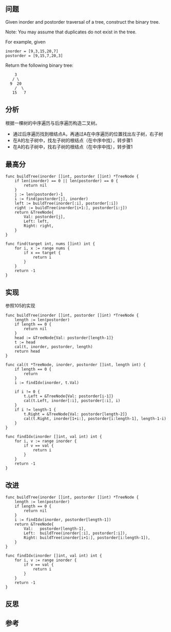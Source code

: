 ## 问题
Given inorder and postorder traversal of a tree, construct the binary tree.

Note:
You may assume that duplicates do not exist in the tree.

For example, given
```
inorder = [9,3,15,20,7]
postorder = [9,15,7,20,3]
```

Return the following binary tree:
```
    3
   / \
  9  20
    /  \
   15   7
```

## 分析
根据一棵树的中序遍历与后序遍历构造二叉树。

- 通过后序遍历找到根结点A，再通过A在中序遍历的位置找出左子树，右子树
- 在A的左子树中，找左子树的根结点（在中序中找），转步骤1
- 在A的右子树中，找右子树的根结点（在中序中找），转步骤1

## 最高分
```golang
func buildTree(inorder []int, postorder []int) *TreeNode {
    if len(inorder) == 0 || len(postorder) == 0 {
        return nil
    }
    j := len(postorder)-1
    i := find(postorder[j], inorder)
    left := buildTree(inorder[:i], postorder[:i])
    right := buildTree(inorder[i+1:], postorder[i:j])
    return &TreeNode{
        Val: postorder[j],
        Left: left,
        Right: right,
    }
}

func find(target int, nums []int) int {
    for i, x := range nums {
        if x == target {
            return i
        }
    }
    return -1
}
```

## 实现
参照105的实现
```golang
func buildTree(inorder []int, postorder []int) *TreeNode {
    length := len(postorder)
    if length == 0 {
        return nil
    }
    head := &TreeNode{Val: postorder[length-1]}
    t := head
    cal(t, inorder, postorder, length)
    return head
}

func cal(t *TreeNode, inorder, postorder []int, length int) {
    if length == 0 {
        return
    }
    i := findIdx(inorder, t.Val)

    if i != 0 {
        t.Left = &TreeNode{Val: postorder[i-1]}
        cal(t.Left, inorder[:i], postorder[:i], i)
    }
    if i != length-1 {
        t.Right = &TreeNode{Val: postorder[length-2]}
        cal(t.Right, inorder[1+i:], postorder[i:length-1], length-1-i)
    }
}

func findIdx(inorder []int, val int) int {
    for i, v := range inorder {
        if v == val {
            return i
        }
    }
    return -1
}

```

## 改进
```golang
func buildTree(inorder []int, postorder []int) *TreeNode {
    length := len(postorder)
    if length == 0 {
        return nil
    }
    i := findIdx(inorder, postorder[length-1])
    return &TreeNode{
        Val:   postorder[length-1],
        Left:  buildTree(inorder[:i], postorder[:i]),
        Right: buildTree(inorder[i+1:], postorder[i:length-1]),
    }
}

func findIdx(inorder []int, val int) int {
    for i, v := range inorder {
        if v == val {
            return i
        }
    }
    return -1
}
```

## 反思

## 参考